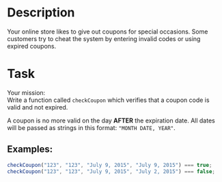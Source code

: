 # Description

Your online store likes to give out coupons for special occasions. Some customers try to cheat the system by entering invalid codes or using expired coupons.

# Task

Your mission:  
Write a function called `checkCoupon` which verifies that a coupon code is valid and not expired.

A coupon is no more valid on the day **AFTER** the expiration date. All dates will be passed as strings in this format: `"MONTH DATE, YEAR"`.

## Examples:

```javascript
checkCoupon("123", "123", "July 9, 2015", "July 9, 2015") === true;
checkCoupon("123", "123", "July 9, 2015", "July 2, 2015") === false;
```
